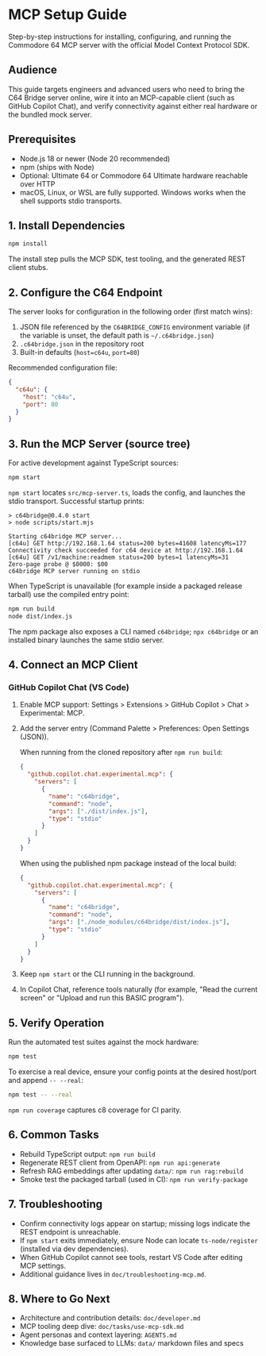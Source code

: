 # MCP Setup Guide

Step-by-step instructions for installing, configuring, and running the Commodore 64 MCP server with the official Model Context Protocol SDK.

## Audience

This guide targets engineers and advanced users who need to bring the C64 Bridge server online, wire it into an MCP-capable client (such as GitHub Copilot Chat), and verify connectivity against either real hardware or the bundled mock server.

## Prerequisites

- Node.js 18 or newer (Node 20 recommended)
- npm (ships with Node)
- Optional: Ultimate 64 or Commodore 64 Ultimate hardware reachable over HTTP
- macOS, Linux, or WSL are fully supported. Windows works when the shell supports stdio transports.

## 1. Install Dependencies

```bash
npm install
```

The install step pulls the MCP SDK, test tooling, and the generated REST client stubs.

## 2. Configure the C64 Endpoint

The server looks for configuration in the following order (first match wins):

1. JSON file referenced by the `C64BRIDGE_CONFIG` environment variable (if the variable is unset, the default path is `~/.c64bridge.json`)
2. `.c64bridge.json` in the repository root
3. Built-in defaults (`host=c64u`, `port=80`)

Recommended configuration file:

```json
{
  "c64u": {
    "host": "c64u",
    "port": 80
  }
}
```

## 3. Run the MCP Server (source tree)

For active development against TypeScript sources:

```bash
npm start
```

`npm start` locates `src/mcp-server.ts`, loads the config, and launches the stdio transport. Successful startup prints:

```text
> c64bridge@0.4.0 start
> node scripts/start.mjs

Starting c64bridge MCP server...
[c64u] GET http://192.168.1.64 status=200 bytes=41608 latencyMs=177
Connectivity check succeeded for c64 device at http://192.168.1.64
[c64u] GET /v1/machine:readmem status=200 bytes=1 latencyMs=31
Zero-page probe @ $0000: $00
c64bridge MCP server running on stdio
```

When TypeScript is unavailable (for example inside a packaged release tarball) use the compiled entry point:

```bash
npm run build
node dist/index.js
```

The npm package also exposes a CLI named `c64bridge`; `npx c64bridge` or an installed binary launches the same stdio server.

## 4. Connect an MCP Client

### GitHub Copilot Chat (VS Code)

1. Enable MCP support: Settings > Extensions > GitHub Copilot > Chat > Experimental: MCP.
2. Add the server entry (Command Palette > Preferences: Open Settings (JSON)).

   When running from the cloned repository after `npm run build`:

   ```json
   {
     "github.copilot.chat.experimental.mcp": {
       "servers": [
         {
           "name": "c64bridge",
           "command": "node",
           "args": ["./dist/index.js"],
           "type": "stdio"
         }
       ]
     }
   }
   ```

   When using the published npm package instead of the local build:

   ```json
   {
     "github.copilot.chat.experimental.mcp": {
       "servers": [
         {
           "name": "c64bridge",
           "command": "node",
           "args": ["./node_modules/c64bridge/dist/index.js"],
           "type": "stdio"
         }
       ]
     }
   }
   ```

3. Keep `npm start` or the CLI running in the background.
4. In Copilot Chat, reference tools naturally (for example, "Read the current screen" or "Upload and run this BASIC program").

## 5. Verify Operation

Run the automated test suites against the mock hardware:

```bash
npm test
```

To exercise a real device, ensure your config points at the desired host/port and append `-- --real`:

```bash
npm test -- --real
```

`npm run coverage` captures c8 coverage for CI parity.

## 6. Common Tasks

- Rebuild TypeScript output: `npm run build`
- Regenerate REST client from OpenAPI: `npm run api:generate`
- Refresh RAG embeddings after updating `data/`: `npm run rag:rebuild`
- Smoke test the packaged tarball (used in CI): `npm run verify-package`

## 7. Troubleshooting

- Confirm connectivity logs appear on startup; missing logs indicate the REST endpoint is unreachable.
- If `npm start` exits immediately, ensure Node can locate `ts-node/register` (installed via dev dependencies).
- When GitHub Copilot cannot see tools, restart VS Code after editing MCP settings.
- Additional guidance lives in `doc/troubleshooting-mcp.md`.

## 8. Where to Go Next

- Architecture and contribution details: `doc/developer.md`
- MCP tooling deep dive: `doc/tasks/use-mcp-sdk.md`
- Agent personas and context layering: `AGENTS.md`
- Knowledge base surfaced to LLMs: `data/` markdown files and specs
